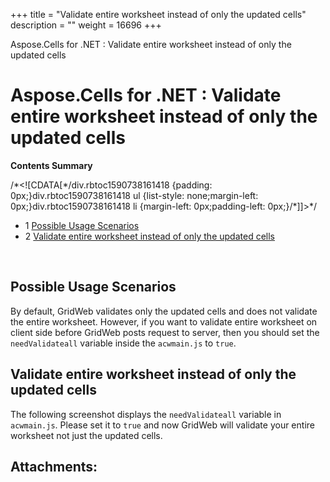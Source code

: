 +++
title = "Validate entire worksheet instead of only the updated cells" 
description = "" 
weight = 16696 
+++

Aspose.Cells for .NET : Validate entire worksheet instead of only the updated cells  

# Aspose.Cells for .NET : Validate entire worksheet instead of only the updated cells


**Contents Summary**

/\*<!\[CDATA\[\*/div.rbtoc1590738161418 {padding: 0px;}div.rbtoc1590738161418 ul {list-style: none;margin-left: 0px;}div.rbtoc1590738161418 li {margin-left: 0px;padding-left: 0px;}/\*\]\]>\*/

*   1 [Possible Usage Scenarios](#Validateentireworksheetinsteadofonlytheupdatedcells-PossibleUsageScenarios)
*   2 [Validate entire worksheet instead of only the updated cells](#Validateentireworksheetinsteadofonlytheupdatedcells-Validateentireworksheetinsteadofonlytheupdatedcells)

 

## Possible Usage Scenarios

By default, GridWeb validates only the updated cells and does not validate the entire worksheet. However, if you want to validate entire worksheet on client side before GridWeb posts request to server, then you should set the `needValidateall` variable inside the `acwmain.js` to `true`.

## Validate entire worksheet instead of only the updated cells

The following screenshot displays the `needValidateall` variable in `acwmain.js`. Please set it to `true` and now GridWeb will validate your entire worksheet not just the updated cells.


## Attachments:


